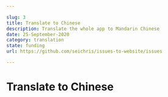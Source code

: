 ```yaml
---

slug: 3
title: Translate to Chinese
description: Translate the whole app to Mandarin Chinese
date: 25-September-2020
category: translation
state: funding
url: https://github.com/seichris/issues-to-website/issues

---
```


# Translate to Chinese
